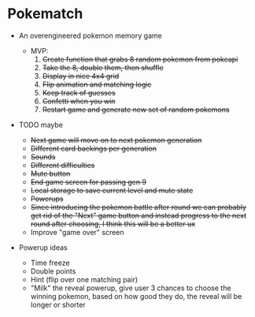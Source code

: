 # Pokematch

- An overengineered pokemon memory game
  - MVP:
	1. ~~Create function that grabs 8 random pokemon from pokeapi~~
	2. ~~Take the 8, double them, then shuffle~~
	3. ~~Display in nice 4x4 grid~~
	3. ~~Flip animation and matching logic~~
	4. ~~Keep track of guesses~~
	5. ~~Confetti when you win~~
	6. ~~Restart game and generate new set of random pokemons~~

- TODO maybe
  - ~~Next game will move on to next pokemon generation~~
  - ~~Different card backings per generation~~
  - ~~Sounds~~
  - ~~Different difficulties~~
  - ~~Mute button~~
  - ~~End game screen for passing gen 9~~
  - ~~Local storage to save current level and mute state~~
  - ~~Powerups~~
  - ~~Since introducing the pokemon battle after round we can probably get rid of the "Next" game button and instead progress to the next round after choosing, I think this will be a better ux~~
  - Improve "game over" screen

- Powerup ideas
  - Time freeze
  - Double points
  - Hint (flip over one matching pair)
  - "Milk" the reveal powerup, give user 3 chances to choose the winning pokemon, based on how good they do, the reveal will be longer or shorter 